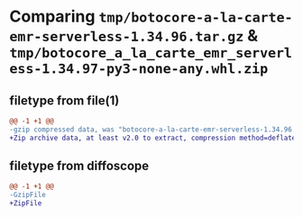 # Comparing `tmp/botocore-a-la-carte-emr-serverless-1.34.96.tar.gz` & `tmp/botocore_a_la_carte_emr_serverless-1.34.97-py3-none-any.whl.zip`

## filetype from file(1)

```diff
@@ -1 +1 @@
-gzip compressed data, was "botocore-a-la-carte-emr-serverless-1.34.96.tar", last modified: Thu May  2 01:01:23 2024, max compression
+Zip archive data, at least v2.0 to extract, compression method=deflate
```

## filetype from diffoscope

```diff
@@ -1 +1 @@
-GzipFile
+ZipFile
```

